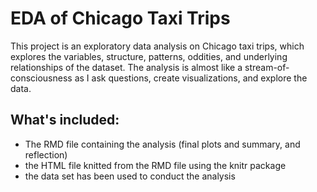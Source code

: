 # EDA of Chicago Taxi Trips

This project is an exploratory data analysis on Chicago taxi trips, which explores the variables, structure, patterns, oddities, 
and underlying relationships of the dataset. The analysis is almost like a stream-of-consciousness as I ask questions, 
create visualizations, and explore the data.

## What's included:
* The RMD file containing the analysis (final plots and summary, and reflection)
* the HTML file knitted from the RMD file using the knitr package
* the data set has been used to conduct the analysis

